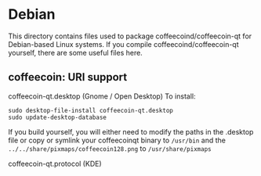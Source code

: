 
Debian
====================
This directory contains files used to package coffeecoind/coffeecoin-qt
for Debian-based Linux systems. If you compile coffeecoind/coffeecoin-qt yourself, there are some useful files here.

## coffeecoin: URI support ##


coffeecoin-qt.desktop  (Gnome / Open Desktop)
To install:

	sudo desktop-file-install coffeecoin-qt.desktop
	sudo update-desktop-database

If you build yourself, you will either need to modify the paths in
the .desktop file or copy or symlink your coffeecoinqt binary to `/usr/bin`
and the `../../share/pixmaps/coffeecoin128.png` to `/usr/share/pixmaps`

coffeecoin-qt.protocol (KDE)

